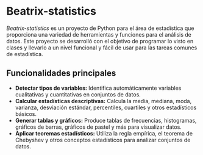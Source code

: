 # Beatrix-statistics

*Beatrix-statistics* es un proyecto de Python para el área de estadística que proporciona una variedad de herramientas y funciones para el análisis de datos. Este proyecto se desarrolló con el objetivo de programar lo visto en clases y llevarlo a un nivel funcional y fácil de usar para las tareas comunes de estadística.

## Funcionalidades principales

- **Detectar tipos de variables:** Identifica automáticamente variables cualitativas y cuantitativas en conjuntos de datos.
- **Calcular estadísticas descriptivas:** Calcula la media, mediana, moda, varianza, desviación estándar, percentiles, cuartiles y otros estadísticos básicos.
- **Generar tablas y gráficos:** Produce tablas de frecuencias, histogramas, gráficos de barras, gráficos de pastel y más para visualizar datos.
- **Aplicar teoremas estadísticos:** Utiliza la regla empírica, el teorema de Chebyshev y otros conceptos estadísticos para analizar conjuntos de datos.


